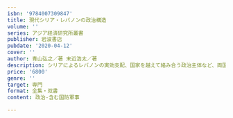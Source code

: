 ```yaml
---
isbn: '9784007309847'
title: 現代シリア・レバノンの政治構造
volume: ''
series: アジア経済研究所叢書
publisher: 岩波書店
pubdate: '2020-04-12'
cover: ''
author: 青山弘之／著 末近浩太／著
description: シリアによるレバノンの実効支配、国家を越えて絡み合う政治主体など、両国の特異な政治的実態に迫る。
price: '6800'
genre: ''
target: 専門
format: 全集・双書
content: 政治-含む国防軍事

---
```

